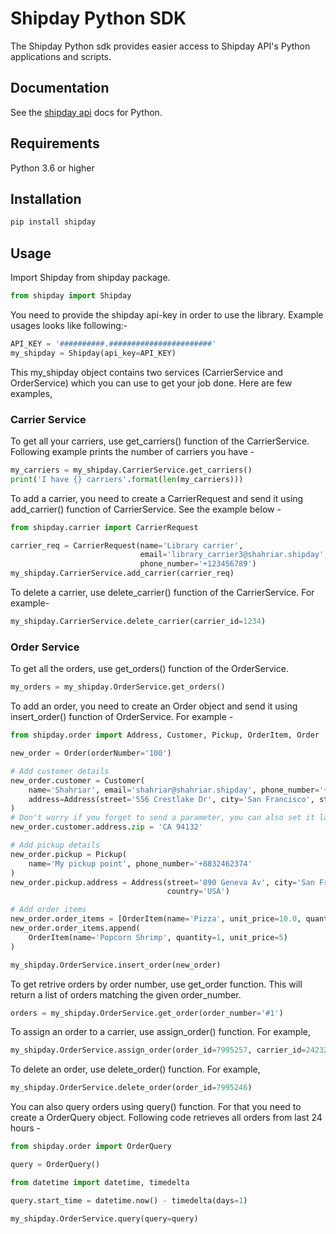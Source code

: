 # Shipday Python SDK

The Shipday Python sdk provides easier access to Shipday API's
Python applications and scripts.

## Documentation

See the [shipday api](https://docs.shipday.com) docs for Python.

## Requirements

Python 3.6 or higher

## Installation

```markdown
pip install shipday
```

## Usage

Import Shipday from shipday package.

```python
from shipday import Shipday
```

You need to provide the shipday api-key in order to use the library. Example usages looks like following:-

```python
API_KEY = '##########.#######################'
my_shipday = Shipday(api_key=API_KEY)
```

This my_shipday object contains two services (CarrierService and OrderService) which you can use to get your job
done. Here are few examples,

### Carrier Service

To get all your carriers, use get_carriers() function of the CarrierService. Following example
prints the number of carriers you have -

```python
my_carriers = my_shipday.CarrierService.get_carriers()
print('I have {} carriers'.format(len(my_carriers)))
```

To add a carrier, you need to create a CarrierRequest and send it using add_carrier() function of
CarrierService.
See the example below -

```python
from shipday.carrier import CarrierRequest

carrier_req = CarrierRequest(name='Library carrier',
                             email='library_carrier3@shahriar.shipday',
                             phone_number='+123456789')
my_shipday.CarrierService.add_carrier(carrier_req)
```

To delete a carrier, use delete_carrier() function of the CarrierService. For example-

```python
my_shipday.CarrierService.delete_carrier(carrier_id=1234)
```

### Order Service

To get all the orders, use get_orders() function of the OrderService.

```python
my_orders = my_shipday.OrderService.get_orders()
```

To add an order, you need to create an Order object and send it using insert_order() function of
OrderService. For example -

```python
from shipday.order import Address, Customer, Pickup, OrderItem, Order

new_order = Order(orderNumber='100')

# Add customer details
new_order.customer = Customer(
    name='Shahriar', email='shahriar@shahriar.shipday', phone_number='+88012367124',
    address=Address(street='556 Crestlake Dr', city='San Francisco', state='California', country='USA')
)
# Don't worry if you forget to send a parameter, you can also set it later like following line
new_order.customer.address.zip = 'CA 94132'

# Add pickup details
new_order.pickup = Pickup(
    name='My pickup point', phone_number='+8832462374'
)
new_order.pickup.address = Address(street='890 Geneva Av', city='San Fransisco', state='California', zip='CA 94132',
                                   country='USA')

# Add order items
new_order.order_items = [OrderItem(name='Pizza', unit_price=10.0, quantity=1)]
new_order.order_items.append(
    OrderItem(name='Popcorn Shrimp', quantity=1, unit_price=5)
)

my_shipday.OrderService.insert_order(new_order)
```

To get retrive orders by order number, use get_order function. This will return a list of orders matching the given
order_number.

```python
orders = my_shipday.OrderService.get_order(order_number='#1')
```

To assign an order to a carrier, use assign_order() function. For example,

```python
my_shipday.OrderService.assign_order(order_id=7995257, carrier_id=242324)
```

To delete an order, use delete_order() function. For example,

```python
my_shipday.OrderService.delete_order(order_id=7995246)
```

You can also query orders using query() function. For that you need to create a OrderQuery object. Following
code retrieves all orders from last 24 hours -

```python
from shipday.order import OrderQuery

query = OrderQuery()

from datetime import datetime, timedelta

query.start_time = datetime.now() - timedelta(days=1)

my_shipday.OrderService.query(query=query)
```




